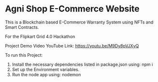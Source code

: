 # Agni Shop E-Commerce Website

This is a Blockchain based E-Commerce Warranty System using NFTs and Smart Contracts.

For the Flipkart Grid 4.0 Hackathon

Project Demo Video YouTube Link: https://youtu.be/M9Dy8pVJXyQ

To run this Project:
1. Install the necessary dependencies listed in package.json using: npm i
2. Set up the Environment variables.
3. Run the node app using: nodemon
